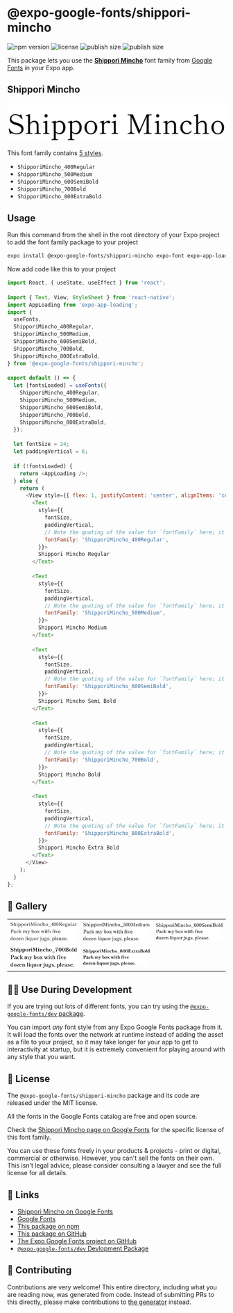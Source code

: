 # @expo-google-fonts/shippori-mincho

![npm version](https://flat.badgen.net/npm/v/@expo-google-fonts/shippori-mincho)
![license](https://flat.badgen.net/github/license/expo/google-fonts)
![publish size](https://flat.badgen.net/packagephobia/install/@expo-google-fonts/shippori-mincho)
![publish size](https://flat.badgen.net/packagephobia/publish/@expo-google-fonts/shippori-mincho)

This package lets you use the [**Shippori Mincho**](https://fonts.google.com/specimen/Shippori+Mincho) font family from [Google Fonts](https://fonts.google.com/) in your Expo app.

## Shippori Mincho

![Shippori Mincho](./font-family.png)

This font family contains [5 styles](#-gallery).

- `ShipporiMincho_400Regular`
- `ShipporiMincho_500Medium`
- `ShipporiMincho_600SemiBold`
- `ShipporiMincho_700Bold`
- `ShipporiMincho_800ExtraBold`

## Usage

Run this command from the shell in the root directory of your Expo project to add the font family package to your project
```sh
expo install @expo-google-fonts/shippori-mincho expo-font expo-app-loading
```

Now add code like this to your project
```js
import React, { useState, useEffect } from 'react';

import { Text, View, StyleSheet } from 'react-native';
import AppLoading from 'expo-app-loading';
import {
  useFonts,
  ShipporiMincho_400Regular,
  ShipporiMincho_500Medium,
  ShipporiMincho_600SemiBold,
  ShipporiMincho_700Bold,
  ShipporiMincho_800ExtraBold,
} from '@expo-google-fonts/shippori-mincho';

export default () => {
  let [fontsLoaded] = useFonts({
    ShipporiMincho_400Regular,
    ShipporiMincho_500Medium,
    ShipporiMincho_600SemiBold,
    ShipporiMincho_700Bold,
    ShipporiMincho_800ExtraBold,
  });

  let fontSize = 24;
  let paddingVertical = 6;

  if (!fontsLoaded) {
    return <AppLoading />;
  } else {
    return (
      <View style={{ flex: 1, justifyContent: 'center', alignItems: 'center' }}>
        <Text
          style={{
            fontSize,
            paddingVertical,
            // Note the quoting of the value for `fontFamily` here; it expects a string!
            fontFamily: 'ShipporiMincho_400Regular',
          }}>
          Shippori Mincho Regular
        </Text>

        <Text
          style={{
            fontSize,
            paddingVertical,
            // Note the quoting of the value for `fontFamily` here; it expects a string!
            fontFamily: 'ShipporiMincho_500Medium',
          }}>
          Shippori Mincho Medium
        </Text>

        <Text
          style={{
            fontSize,
            paddingVertical,
            // Note the quoting of the value for `fontFamily` here; it expects a string!
            fontFamily: 'ShipporiMincho_600SemiBold',
          }}>
          Shippori Mincho Semi Bold
        </Text>

        <Text
          style={{
            fontSize,
            paddingVertical,
            // Note the quoting of the value for `fontFamily` here; it expects a string!
            fontFamily: 'ShipporiMincho_700Bold',
          }}>
          Shippori Mincho Bold
        </Text>

        <Text
          style={{
            fontSize,
            paddingVertical,
            // Note the quoting of the value for `fontFamily` here; it expects a string!
            fontFamily: 'ShipporiMincho_800ExtraBold',
          }}>
          Shippori Mincho Extra Bold
        </Text>
      </View>
    );
  }
};

```

## 🔡 Gallery


||||
|-|-|-|
|![ShipporiMincho_400Regular](./ShipporiMincho_400Regular.ttf.png)|![ShipporiMincho_500Medium](./ShipporiMincho_500Medium.ttf.png)|![ShipporiMincho_600SemiBold](./ShipporiMincho_600SemiBold.ttf.png)||
|![ShipporiMincho_700Bold](./ShipporiMincho_700Bold.ttf.png)|![ShipporiMincho_800ExtraBold](./ShipporiMincho_800ExtraBold.ttf.png)|||


## 👩‍💻 Use During Development

If you are trying out lots of different fonts, you can try using the [`@expo-google-fonts/dev` package](https://github.com/expo/google-fonts/tree/master/font-packages/dev#readme).

You can import *any* font style from any Expo Google Fonts package from it. It will load the fonts
over the network at runtime instead of adding the asset as a file to your project, so it may take longer
for your app to get to interactivity at startup, but it is extremely convenient
for playing around with any style that you want.

## 📖 License

The `@expo-google-fonts/shippori-mincho` package and its code are released under the MIT license.

All the fonts in the Google Fonts catalog are free and open source.

Check the [Shippori Mincho page on Google Fonts](https://fonts.google.com/specimen/Shippori+Mincho) for the specific license of this font family.

You can use these fonts freely in your products & projects - print or digital, commercial or otherwise. However, you can't sell the fonts on their own. This isn't legal advice, please consider consulting a lawyer and see the full license for all details.

## 🔗 Links

- [Shippori Mincho on Google Fonts](https://fonts.google.com/specimen/Shippori+Mincho)
- [Google Fonts](https://fonts.google.com/)
- [This package on npm](https://www.npmjs.com/package/@expo-google-fonts/shippori-mincho)
- [This package on GitHub](https://github.com/expo/google-fonts/tree/master/font-packages/shippori-mincho)
- [The Expo Google Fonts project on GitHub](https://github.com/expo/google-fonts)
- [`@expo-google-fonts/dev` Devlopment Package](https://github.com/expo/google-fonts/tree/master/font-packages/dev)

## 🤝 Contributing

Contributions are very welcome! This entire directory, including what you are reading now, was generated from code. Instead of submitting PRs to this directly, please make contributions to [the generator](https://github.com/expo/google-fonts/tree/master/packages/generator) instead.
